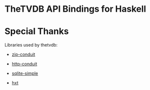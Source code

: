# TheTVDB API Bindings for Haskell

# Special Thanks

Libraries used by thetvdb:

  * [zip-conduit](http://hackage.haskell.org/package/zip-conduit)

  * [http-conduit](http://hackage.haskell.org/package/http-conduit)

  * [sqlite-simple](http://hackage.haskell.org/package/sqlite-simple)

  * [hxt](http://hackage.haskell.org/package/hxt)

